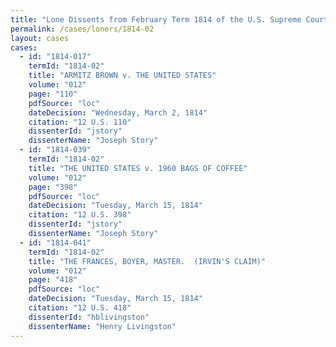 ```yaml
---
title: "Lone Dissents from February Term 1814 of the U.S. Supreme Court"
permalink: /cases/loners/1814-02
layout: cases
cases:
  - id: "1814-017"
    termId: "1814-02"
    title: "ARMITZ BROWN v. THE UNITED STATES"
    volume: "012"
    page: "110"
    pdfSource: "loc"
    dateDecision: "Wednesday, March 2, 1814"
    citation: "12 U.S. 110"
    dissenterId: "jstory"
    dissenterName: "Joseph Story"
  - id: "1814-039"
    termId: "1814-02"
    title: "THE UNITED STATES v. 1960 BAGS OF COFFEE"
    volume: "012"
    page: "398"
    pdfSource: "loc"
    dateDecision: "Tuesday, March 15, 1814"
    citation: "12 U.S. 398"
    dissenterId: "jstory"
    dissenterName: "Joseph Story"
  - id: "1814-041"
    termId: "1814-02"
    title: "THE FRANCES, BOYER, MASTER.  (IRVIN'S CLAIM)"
    volume: "012"
    page: "418"
    pdfSource: "loc"
    dateDecision: "Tuesday, March 15, 1814"
    citation: "12 U.S. 418"
    dissenterId: "hblivingston"
    dissenterName: "Henry Livingston"
---
```

